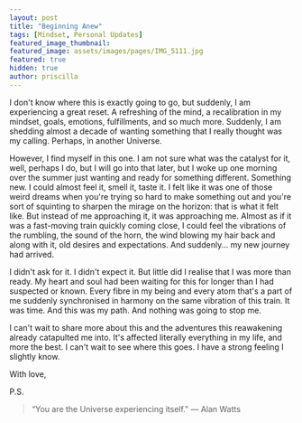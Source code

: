 ```yaml
---
layout: post
title: "Beginning Anew"
tags: [Mindset, Personal Updates]
featured_image_thumbnail:
featured_image: assets/images/pages/IMG_5111.jpg
featured: true
hidden: true
author: priscilla
---
```


I don't know where this is exactly going to go, but suddenly, I am experiencing a great reset. A refreshing of the mind, a recalibration in my mindset, goals, emotions, fulfillments, and so much more. Suddenly, I am shedding almost a decade of wanting something that I really thought was my calling. Perhaps, in another Universe.

However, I find myself in this one. I am not sure what was the catalyst for it, well, perhaps I do, but I will go into that later, but I woke up one morning over the summer just wanting and ready for something different. Something new. I could almost feel it, smell it, taste it. I felt like it was one of those weird dreams when you're trying so hard to make something out and you're sort of squinting to sharpen the mirage on the horizon: that is what it felt like. But instead of me approaching it, it was approaching me. Almost as if it was a fast-moving train quickly coming close, I could feel the vibrations of the rumbling, the sound of the horn, the wind blowing my hair back and along with it, old desires and expectations. And suddenly... my new journey had arrived. 

I didn't ask for it. I didn't expect it. But little did I realise that I was more than ready. My heart and soul had been waiting for this for longer than I had suspected or known. Every fibre in my being and every atom that's a part of me suddenly synchronised in harmony on the same vibration of this train. It was time. And this was my path. And nothing was going to stop me. 

I can't wait to share more about this and the adventures this reawakening already catapulted me into. It's affected literally everything in my life, and more the best. I can't wait to see where this goes. I have a strong feeling I slightly know.

With love,

P.S.

<!--more-->

> “You are the Universe experiencing itself." — Alan Watts

